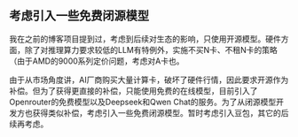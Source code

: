 ## 考虑引入一些免费闭源模型

我在之前的博客项目提到过，考虑到后续对生态的影响，只使用开源模型。硬件方面，除了对推理算力要求较低的LLM有特例外，实施不买N卡、不租N卡的策略（由于AMD的9000系列定价问题，考虑对A卡也。

由于从市场角度讲，AI厂商购买大量计算卡，破坏了硬件行情，因此要求开源作为补偿。但为了获得更直接的补偿，只能使用免费的在线模型，目前引入了Openrouter的免费模型以及Deepseek和Qwen Chat的服务。为了从闭源模型开发方也获得类似补偿，考虑引入一些免费闭源模型。暂时考虑引入豆包，其它的后续再考虑。